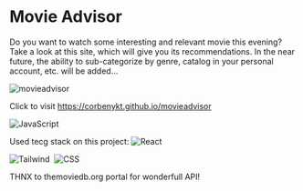 
# Movie Advisor

Do you want to watch some interesting and relevant movie this evening?
Take a look at this site, which will give you its recommendations. In the near future, the ability to sub-categorize by genre, catalog in your personal account, etc. will be added...


![movieadvisor](https://corbenykt.github.io/movieadvisor/Logo.png)

Click to visit https://corbenykt.github.io/movieadvisor

<img src="https://camo.githubusercontent.com/cd610e7d1c7b0e508933df4e8761c8302c1982b8ead003f04cec93991b0f7a74/68747470733a2f2f696d672e736869656c64732e696f2f62616467652f2d4a6176615363726970742d3238323832383f6c6f676f3d6a617661736372697074266c6f676f436f6c6f723d663764663165" alt="JavaScript" data-canonical-src="https://img.shields.io/badge/-JavaScript-282828?logo=javascript&amp;logoColor=f7df1e" style="max-width: 100%;">

Used tecg stack on this project:
<img alt="React" data-canonical-src="https://img.shields.io/badge/-React-282828?logo=react&amp;logoColor=61dafb" style="max-width: 100%;">

<img alt="Tailwind" data-canonical-src="https://img.shields.io/badge/-Tailwind-282828?logo=tailwindcss&amp;logoColor=35bdf7" style="max-width: 100%;">

<img data-canonical-src="https://img.shields.io/badge/-HTML-282828?logo=html5&amp;logoColor=e34f26" style="max-width: 100%;">

<img src="https://camo.githubusercontent.com/1e4504d362f2f7fd15d26d63e771ae8788d966ea612ae2a0d38f91f19777be39/68747470733a2f2f696d672e736869656c64732e696f2f62616467652f2d4353532d3238323832383f6c6f676f3d63737333266c6f676f436f6c6f723d313537326236" alt="CSS" data-canonical-src="https://img.shields.io/badge/-CSS-282828?logo=css3&amp;logoColor=1572b6" style="max-width: 100%;">



THNX to themoviedb.org portal for wonderfull API!